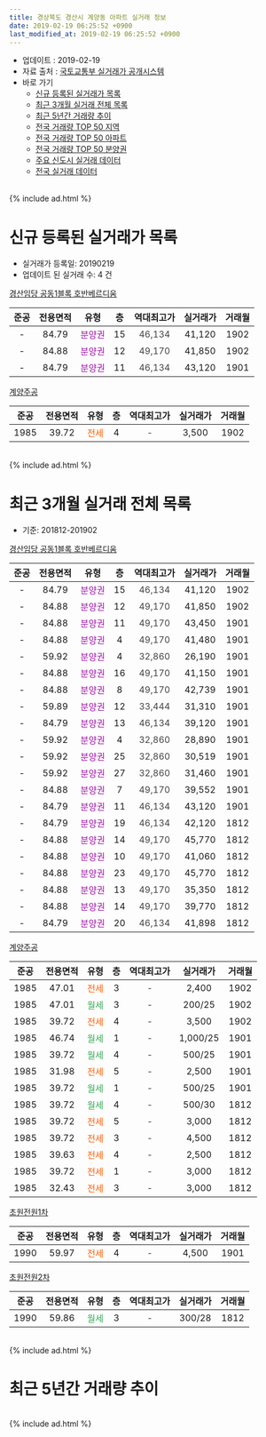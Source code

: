 ```yaml
---
title: 경상북도 경산시 계양동 아파트 실거래 정보
date: 2019-02-19 06:25:52 +0900
last_modified_at: 2019-02-19 06:25:52 +0900
---
```


* 업데이트 : 2019-02-19
* 자료 출처 : [국토교통부 실거래가 공개시스템](http://rt.molit.go.kr)
* 바로 가기
    * [신규 등록된 실거래가 목록](#신규-등록된-실거래가-목록)
    * [최근 3개월 실거래 전체 목록](#최근-3개월-실거래-전체-목록)
    * [최근 5년간 거래량 추이](#최근-5년간-거래량-추이)
    * [전국 거래량 TOP 50 지역](https://inasie.github.io/apt-trade-info/최근-3개월-전국에서-가장-거래가-많이-발생한-지역)
    * [전국 거래량 TOP 50 아파트](https://inasie.github.io/apt-trade-info/최근-3개월-전국에서-가장-거래가-많이-발생한-아파트)
    * [전국 거래량 TOP 50 분양권](https://inasie.github.io/apt-trade-info/최근-3개월-전국에서-가장-거래가-많이-발생한-분양권)
    * [주요 신도시 실거래 데이터](https://inasie.github.io/apt-trade-info/주요-신도시)
    * [전국 실거래 데이터](https://inasie.github.io/apt-trade-info/전국)
<br>
{% include ad.html %}
<br>

# 신규 등록된 실거래가 목록
* 실거래가 등록일: 20190219
* 업데이트 된 실거래 수: 4 건


[경산임당 공동1블록 호반베르디움](https://search.naver.com/search.naver?query=%EA%B2%BD%EC%83%81%EB%B6%81%EB%8F%84+%EA%B2%BD%EC%82%B0%EC%8B%9C+%EA%B3%84%EC%96%91%EB%8F%99+%EA%B2%BD%EC%82%B0%EC%9E%84%EB%8B%B9+%EA%B3%B5%EB%8F%991%EB%B8%94%EB%A1%9D+%ED%98%B8%EB%B0%98%EB%B2%A0%EB%A5%B4%EB%94%94%EC%9B%80)

|준공|전용면적|유형|층|역대최고가|실거래가|거래월|
|:---:|:---:|:---:|:---:|:---:|:---:|:---:|
|-|84.79|<span style="color:#9C11A5">분양권</span>|15|<span style="color:#444444">46,134</span>|41,120|1902|
|-|84.88|<span style="color:#9C11A5">분양권</span>|12|<span style="color:#444444">49,170</span>|41,850|1902|
|-|84.79|<span style="color:#9C11A5">분양권</span>|11|<span style="color:#444444">46,134</span>|43,120|1901|

[계양주공](https://search.naver.com/search.naver?query=%EA%B2%BD%EC%83%81%EB%B6%81%EB%8F%84+%EA%B2%BD%EC%82%B0%EC%8B%9C+%EA%B3%84%EC%96%91%EB%8F%99+%EA%B3%84%EC%96%91%EC%A3%BC%EA%B3%B5)

|준공|전용면적|유형|층|역대최고가|실거래가|거래월|
|:---:|:---:|:---:|:---:|:---:|:---:|:---:|
|1985|39.72|<span style="color:#ff5a00">전세</span>|4|<span style="color:#444444">-</span>|3,500|1902|


<br>
{% include ad.html %}
<br>

# 최근 3개월 실거래 전체 목록
* 기준: 201812-201902


[경산임당 공동1블록 호반베르디움](https://search.naver.com/search.naver?query=%EA%B2%BD%EC%83%81%EB%B6%81%EB%8F%84+%EA%B2%BD%EC%82%B0%EC%8B%9C+%EA%B3%84%EC%96%91%EB%8F%99+%EA%B2%BD%EC%82%B0%EC%9E%84%EB%8B%B9+%EA%B3%B5%EB%8F%991%EB%B8%94%EB%A1%9D+%ED%98%B8%EB%B0%98%EB%B2%A0%EB%A5%B4%EB%94%94%EC%9B%80)

|준공|전용면적|유형|층|역대최고가|실거래가|거래월|
|:---:|:---:|:---:|:---:|:---:|:---:|:---:|
|-|84.79|<span style="color:#9C11A5">분양권</span>|15|<span style="color:#444444">46,134</span>|41,120|1902|
|-|84.88|<span style="color:#9C11A5">분양권</span>|12|<span style="color:#444444">49,170</span>|41,850|1902|
|-|84.88|<span style="color:#9C11A5">분양권</span>|11|<span style="color:#444444">49,170</span>|43,450|1901|
|-|84.88|<span style="color:#9C11A5">분양권</span>|4|<span style="color:#444444">49,170</span>|41,480|1901|
|-|59.92|<span style="color:#9C11A5">분양권</span>|4|<span style="color:#444444">32,860</span>|26,190|1901|
|-|84.88|<span style="color:#9C11A5">분양권</span>|16|<span style="color:#444444">49,170</span>|41,150|1901|
|-|84.88|<span style="color:#9C11A5">분양권</span>|8|<span style="color:#444444">49,170</span>|42,739|1901|
|-|59.89|<span style="color:#9C11A5">분양권</span>|12|<span style="color:#444444">33,444</span>|31,310|1901|
|-|84.79|<span style="color:#9C11A5">분양권</span>|13|<span style="color:#444444">46,134</span>|39,120|1901|
|-|59.92|<span style="color:#9C11A5">분양권</span>|4|<span style="color:#444444">32,860</span>|28,890|1901|
|-|59.92|<span style="color:#9C11A5">분양권</span>|25|<span style="color:#444444">32,860</span>|30,519|1901|
|-|59.92|<span style="color:#9C11A5">분양권</span>|27|<span style="color:#444444">32,860</span>|31,460|1901|
|-|84.88|<span style="color:#9C11A5">분양권</span>|7|<span style="color:#444444">49,170</span>|39,552|1901|
|-|84.79|<span style="color:#9C11A5">분양권</span>|11|<span style="color:#444444">46,134</span>|43,120|1901|
|-|84.79|<span style="color:#9C11A5">분양권</span>|19|<span style="color:#444444">46,134</span>|42,120|1812|
|-|84.88|<span style="color:#9C11A5">분양권</span>|14|<span style="color:#444444">49,170</span>|45,770|1812|
|-|84.88|<span style="color:#9C11A5">분양권</span>|10|<span style="color:#444444">49,170</span>|41,060|1812|
|-|84.88|<span style="color:#9C11A5">분양권</span>|23|<span style="color:#444444">49,170</span>|45,770|1812|
|-|84.88|<span style="color:#9C11A5">분양권</span>|13|<span style="color:#444444">49,170</span>|35,350|1812|
|-|84.88|<span style="color:#9C11A5">분양권</span>|14|<span style="color:#444444">49,170</span>|39,770|1812|
|-|84.79|<span style="color:#9C11A5">분양권</span>|20|<span style="color:#444444">46,134</span>|41,898|1812|

[계양주공](https://search.naver.com/search.naver?query=%EA%B2%BD%EC%83%81%EB%B6%81%EB%8F%84+%EA%B2%BD%EC%82%B0%EC%8B%9C+%EA%B3%84%EC%96%91%EB%8F%99+%EA%B3%84%EC%96%91%EC%A3%BC%EA%B3%B5)

|준공|전용면적|유형|층|역대최고가|실거래가|거래월|
|:---:|:---:|:---:|:---:|:---:|:---:|:---:|
|1985|47.01|<span style="color:#ff5a00">전세</span>|3|<span style="color:#444444">-</span>|2,400|1902|
|1985|47.01|<span style="color:#34a853">월세</span>|3|<span style="color:#444444">-</span>|200/25|1902|
|1985|39.72|<span style="color:#ff5a00">전세</span>|4|<span style="color:#444444">-</span>|3,500|1902|
|1985|46.74|<span style="color:#34a853">월세</span>|1|<span style="color:#444444">-</span>|1,000/25|1901|
|1985|39.72|<span style="color:#34a853">월세</span>|4|<span style="color:#444444">-</span>|500/25|1901|
|1985|31.98|<span style="color:#ff5a00">전세</span>|5|<span style="color:#444444">-</span>|2,500|1901|
|1985|39.72|<span style="color:#34a853">월세</span>|1|<span style="color:#444444">-</span>|500/25|1901|
|1985|39.72|<span style="color:#34a853">월세</span>|4|<span style="color:#444444">-</span>|500/30|1812|
|1985|39.72|<span style="color:#ff5a00">전세</span>|5|<span style="color:#444444">-</span>|3,000|1812|
|1985|39.72|<span style="color:#ff5a00">전세</span>|3|<span style="color:#444444">-</span>|4,500|1812|
|1985|39.63|<span style="color:#ff5a00">전세</span>|4|<span style="color:#444444">-</span>|2,500|1812|
|1985|39.72|<span style="color:#ff5a00">전세</span>|1|<span style="color:#444444">-</span>|3,000|1812|
|1985|32.43|<span style="color:#ff5a00">전세</span>|3|<span style="color:#444444">-</span>|3,000|1812|

[초원전원1차](https://search.naver.com/search.naver?query=%EA%B2%BD%EC%83%81%EB%B6%81%EB%8F%84+%EA%B2%BD%EC%82%B0%EC%8B%9C+%EA%B3%84%EC%96%91%EB%8F%99+%EC%B4%88%EC%9B%90%EC%A0%84%EC%9B%901%EC%B0%A8)

|준공|전용면적|유형|층|역대최고가|실거래가|거래월|
|:---:|:---:|:---:|:---:|:---:|:---:|:---:|
|1990|59.97|<span style="color:#ff5a00">전세</span>|4|<span style="color:#444444">-</span>|4,500|1901|

[초원전원2차](https://search.naver.com/search.naver?query=%EA%B2%BD%EC%83%81%EB%B6%81%EB%8F%84+%EA%B2%BD%EC%82%B0%EC%8B%9C+%EA%B3%84%EC%96%91%EB%8F%99+%EC%B4%88%EC%9B%90%EC%A0%84%EC%9B%902%EC%B0%A8)

|준공|전용면적|유형|층|역대최고가|실거래가|거래월|
|:---:|:---:|:---:|:---:|:---:|:---:|:---:|
|1990|59.86|<span style="color:#34a853">월세</span>|3|<span style="color:#444444">-</span>|300/28|1812|


<br>
{% include ad.html %}
<br>

# 최근 5년간 거래량 추이


<div style="width:100%;">
    <canvas id="deal_progress" height="200"></canvas>
</div>

<script>
new Chart(document.getElementById("deal_progress"), {
    type: 'line',
    data: {
        labels: ['201402','201403','201404','201405','201406','201407','201408','201409','201410','201411','201412','201501','201502','201503','201504','201505','201506','201507','201508','201509','201510','201511','201512','201601','201602','201603','201604','201605','201606','201607','201608','201609','201610','201611','201612','201701','201702','201703','201704','201705','201706','201707','201708','201709','201710','201711','201712','201801','201802','201803','201804','201805','201806','201807','201808','201809','201810','201811','201812','201901','201902'],
        datasets: [{
            label: '매매',
            pointRadius: 1,
            data: [11, 8, 8, 8, 8, 8, 12, 9, 9, 11, 8, 11, 10, 16, 17, 11, 14, 16, 7, 8, 11, 10, 7, 4, 5, 2, 9, 4, 12, 8, 8, 5, 12, 6, 3, 3, 12, 7, 7, 5, 17, 3, 10, 6, 7, 13, 9, 39, 14, 24, 6, 13, 17, 7, 45, 26, 16, 14, 7, 12, 2],
            borderColor: "rgba(255, 201, 14, 1)",
            backgroundColor: "rgba(255, 201, 14, 0.5)",
            fill: false,
            lineTension: 0
        },{
            label: '전월세',
            pointRadius: 1,
            data: [7, 7, 9, 7, 8, 6, 8, 3, 7, 5, 3, 12, 8, 7, 11, 8, 13, 10, 10, 4, 9, 7, 3, 7, 8, 9, 5, 7, 2, 1, 7, 4, 10, 9, 7, 6, 10, 7, 5, 2, 5, 5, 8, 4, 7, 4, 10, 6, 11, 3, 5, 4, 5, 3, 5, 6, 7, 5, 7, 5, 3],
            borderColor: "rgba(0, 141, 185, 1)",
            backgroundColor: "rgba(0, 141, 185, 0.5)",
            fill: false,
            lineTension: 0
        }
        ]
    },
    options: {
        responsive: true,
        title: {
            display: false
        },
        tooltips: {
            mode: 'index',
            intersect: false
        },
        hover: {
            mode: 'nearest',
            intersect: true
        },
        scales: {
            xAxes: [{
                display: true,
                scaleLabel: {
                    display: true,
                    labelString: '년/월'
                }
            }],
            yAxes: [{
                display: true,
                ticks: {
                    suggestedMin: 0,
                },
                scaleLabel: {
                    display: true,
                    labelString: '실거래 수'
                }
            }]
        }
    }
});

</script>


<br>
{% include ad.html %}
<br>

